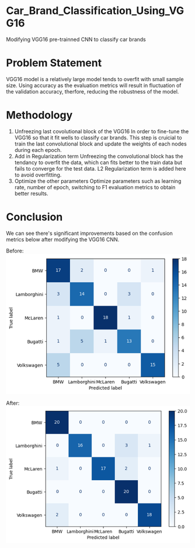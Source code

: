 # Car_Brand_Classification_Using_VGG16
 Modifying VGG16 pre-trainned CNN to classify car brands

# Problem Statement
 VGG16 model is a relatively large model tends to overfit with small sample size. Using accuracy as the evaluation metrics will result in fluctuation of the validation accuracy, therfore, reducing the robustness of the model.

# Methodology 
 1. Unfreezing last covolutional block of the VGG16
    In order to fine-tune the VGG16 so that it fit wells to classify car brands. This step is cruicial to train the last convolutional block and update the weights of each nodes during each epoch.
 2. Add in Regularization term
    Unfreezing the convolutional block has the tendancy to overfit the data, which can fits better to the train data but fails to converge for the test data. L2 Regularization term is added here to avoid overfitting.
 3. Optimize the other parameters
    Optimize parameters such as learning rate, number of epoch, switching to F1 evaluation metrics to obtain better results.

# Conclusion
 We can see there's significant improvements based on the confusion metrics below after modifying the VGG16 CNN. 

 Before:
 ![Alt text](image.png)

 After:
 ![Alt text](image-1.png)

